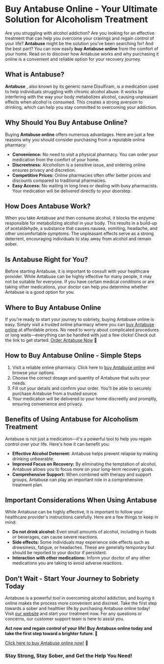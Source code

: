 # Buy Antabuse Online - Your Ultimate Solution for Alcoholism Treatment

Are you struggling with alcohol addiction? Are you looking for an effective treatment that can help you overcome your cravings and regain control of your life? **Antabuse** might be the solution you've been searching for! And the best part? You can now easily **buy Antabuse online** from the comfort of your home. Read on to discover how Antabuse works and why purchasing it online is a convenient and reliable option for your recovery journey.

## What is Antabuse?

**Antabuse** , also known by its generic name Disulfiram, is a medication used to help individuals struggling with chronic alcohol abuse. It works by interfering with the way your body metabolizes alcohol, causing unpleasant effects when alcohol is consumed. This creates a strong aversion to drinking, which can help you stay committed to overcoming your addiction.

## Why Should You Buy Antabuse Online?

Buying **Antabuse online** offers numerous advantages. Here are just a few reasons why you should consider purchasing from a reputable online pharmacy:

- **Convenience:** No need to visit a physical pharmacy. You can order your medication from the comfort of your home.
- **Discreetness:** Alcoholism is a sensitive issue, and ordering online ensures privacy and discretion.
- **Competitive Prices:** Online pharmacies often offer better prices and discounts compared to traditional pharmacies.
- **Easy Access:** No waiting in long lines or dealing with busy pharmacists. Your medication will be delivered directly to your doorstep.

## How Does Antabuse Work?

When you take Antabuse and then consume alcohol, it blocks the enzyme responsible for metabolizing alcohol in your body. This results in a build-up of acetaldehyde, a substance that causes nausea, vomiting, headache, and other uncomfortable symptoms. The unpleasant effects serve as a strong deterrent, encouraging individuals to stay away from alcohol and remain sober.

## Is Antabuse Right for You?

Before starting Antabuse, it is important to consult with your healthcare provider. While Antabuse can be highly effective for many people, it may not be suitable for everyone. If you have certain medical conditions or are taking other medications, your doctor can help you determine whether Antabuse is a good option for you.

## Where to Buy Antabuse Online

If you're ready to start your journey to sobriety, buying Antabuse online is easy. Simply visit a trusted online pharmacy where you can [buy Antabuse online](https://tinyurl.com/antabusebuybestprice) at affordable prices. No need to worry about complicated procedures or long waits—everything can be handled with just a few clicks! Check out the link to get started: [Order Antabuse Now](https://tinyurl.com/antabusebuybestprice) 🚀

## How to Buy Antabuse Online - Simple Steps

1. Visit a reliable online pharmacy. Click here to [buy Antabuse online](https://tinyurl.com/antabusebuybestprice) and browse your options.
2. Choose the correct dosage and quantity of Antabuse that suits your needs.
3. Fill out your details and confirm your order. You'll be able to securely purchase Antabuse from a trusted source.
4. Your medication will be delivered to your home discreetly and promptly, ensuring convenience and privacy.

## Benefits of Using Antabuse for Alcoholism Treatment

Antabuse is not just a medication—it's a powerful tool to help you regain control over your life. Here's how it can benefit you:

- **Effective Alcohol Deterrent:** Antabuse helps prevent relapse by making drinking unbearable.
- **Improved Focus on Recovery:** By eliminating the temptation of alcohol, Antabuse allows you to focus more on your long-term recovery goals.
- **Comprehensive Support:** When combined with therapy and support groups, Antabuse can play an important role in a comprehensive treatment plan.

## Important Considerations When Using Antabuse

While Antabuse can be highly effective, it is important to follow your healthcare provider's instructions carefully. Here are a few things to keep in mind:

- **Do not drink alcohol:** Even small amounts of alcohol, including in foods or beverages, can cause severe reactions.
- **Side effects:** Some individuals may experience side effects such as drowsiness, fatigue, or headaches. These are generally temporary but should be reported to your doctor if persistent.
- **Interaction with other medications:** Inform your doctor of any other medications you are taking to avoid adverse reactions.

## Don't Wait - Start Your Journey to Sobriety Today

Antabuse is a powerful tool in overcoming alcohol addiction, and buying it online makes the process more convenient and discreet. Take the first step towards a sober and healthier life by purchasing Antabuse online today! Visit [our website](https://tinyurl.com/antabusebuybestprice) and start your treatment now. For any questions or concerns, our customer support team is here to assist you.

**Act now and regain control of your life! Buy Antabuse online today and take the first step toward a brighter future. 🛒**

[Click here to buy Antabuse online now!](https://tinyurl.com/antabusebuybestprice) 💊

### Stay Strong, Stay Sober, and Get the Help You Need!
